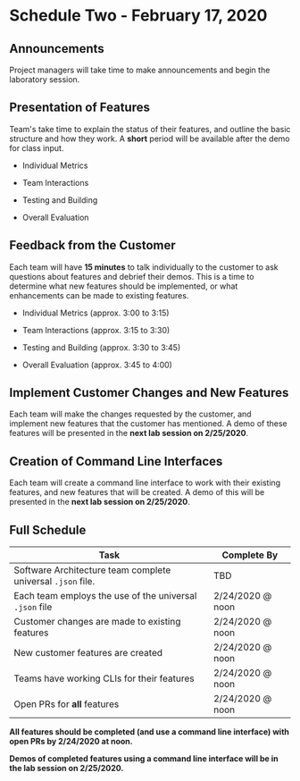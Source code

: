 # Schedule Two - February 17, 2020

## Announcements

Project managers will take time to make announcements and begin the laboratory session.

## Presentation of Features

Team's take time to explain the status of their features, and outline the basic structure and how they work. A __short__ period will be available after the demo for class input.

- Individual Metrics

- Team Interactions

- Testing and Building

- Overall Evaluation

## Feedback from the Customer

Each team will have **15 minutes** to talk individually to the customer to ask
questions about features and debrief their demos. This is a time to determine what
new features should be implemented, or what enhancements can be made to existing
features.

- Individual Metrics (approx. 3:00 to 3:15)

- Team Interactions (approx. 3:15 to 3:30)

- Testing and Building (approx. 3:30 to 3:45)

- Overall Evaluation (approx. 3:45 to 4:00)

## Implement Customer Changes and New Features

Each team will make the changes requested by the customer, and implement new
features that the customer has mentioned. A demo of these features will be
presented in the **next lab session on 2/25/2020**.

## Creation of Command Line Interfaces

Each team will create a command line interface to work with their existing
features, and new features that will be created. A demo of this will be presented
in the **next lab session on 2/25/2020**.

## Full Schedule

Task | Complete By
---- | -----------
Software Architecture team complete universal `.json` file. | TBD
Each team employs the use of the universal `.json` file | 2/24/2020 @ noon
Customer changes are made to existing features | 2/24/2020 @ noon
New customer features are created | 2/24/2020 @ noon
Teams have working CLIs for their features | 2/24/2020 @ noon
Open PRs for **all** features | 2/24/2020 @ noon

**All features should be completed (and use a command line interface) with open PRs by 2/24/2020 at noon.**

**Demos of completed features using a command line interface will be in the lab session on 2/25/2020.**
